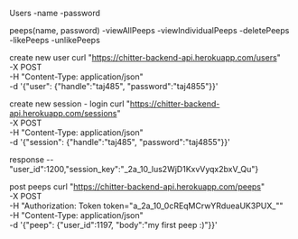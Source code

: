 Users
-name
-password

peeps(name, password)
-viewAllPeeps
-viewIndividualPeeps
-deletePeeps
-likePeeps
-unlikePeeps

create new user
curl "https://chitter-backend-api.herokuapp.com/users" \
-X POST \
-H "Content-Type: application/json" \
-d '{"user": {"handle":"taj485", "password":"taj4855"}}'

create new session - login
curl "https://chitter-backend-api.herokuapp.com/sessions" \
-X POST \
-H "Content-Type: application/json" \
-d '{"session": {"handle":"taj485", "password":"taj4855"}}'

response -- "user_id":1200,"session_key":"_2a_10_lus2WjD1KxvVyqx2bxV_Qu"}

post peeps
curl "https://chitter-backend-api.herokuapp.com/peeps" \
-X POST \
-H "Authorization: Token token="a_2a_10_0cREqMCrwYRdueaUK3PUX_"" \
-H "Content-Type: application/json" \
-d '{"peep": {"user_id":1197, "body":"my first peep :)"}}'
